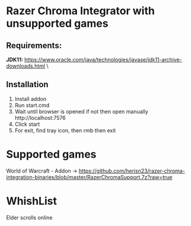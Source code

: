 # Razer Chroma Integrator with unsupported games


## Requirements:

**JDK11:** https://www.oracle.com/java/technologies/javase/jdk11-archive-downloads.html \

## Installation
1) Install addon
2) Run start.cmd
3) Wait until browser is opened if not then open manually http://localhost:7576
4) Click start
5) For exit, find tray icon, then rmb then exit 

# Supported games
World of Warcraft - Addon -> https://github.com/herisn23/razer-chroma-integration-binaries/blob/master/RazerChromaSupport.7z?raw=true

# WhishList
Elder scrolls online
